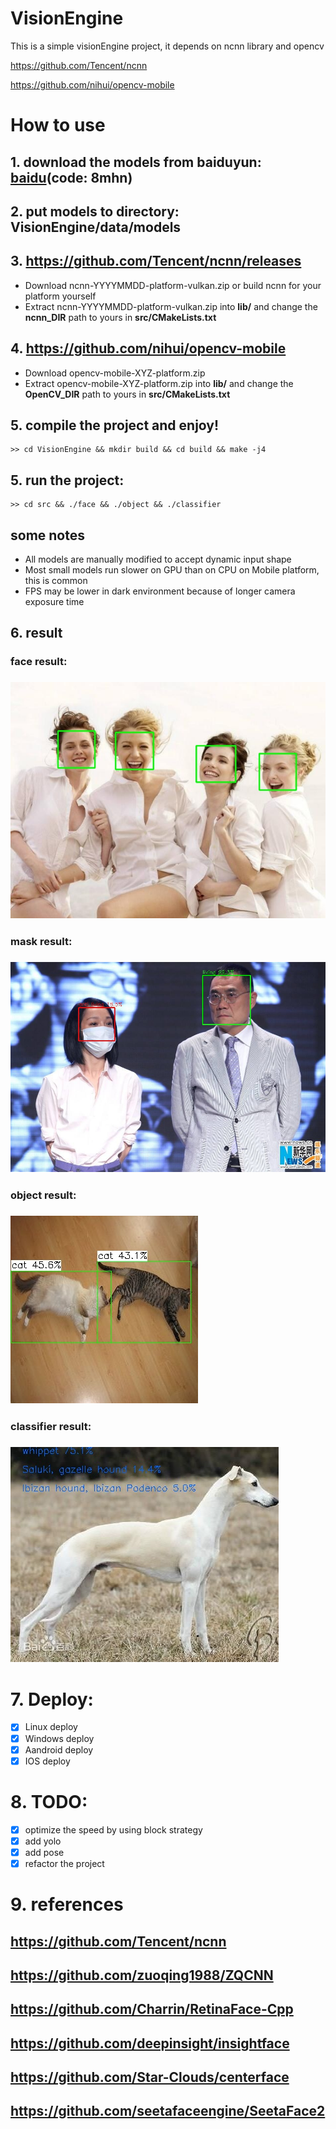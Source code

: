 # VisionEngine

This is a simple visionEngine project, it depends on ncnn library and opencv

https://github.com/Tencent/ncnn

https://github.com/nihui/opencv-mobile

# How to use
## 1. download the models from baiduyun: [baidu](https://pan.baidu.com/s/1WguBm9JBUDEszCEi3W7E0A)(code: 8mhn) 
## 2. put models to directory: VisionEngine/data/models
## 3. https://github.com/Tencent/ncnn/releases
* Download ncnn-YYYYMMDD-platform-vulkan.zip or build ncnn for your platform yourself
* Extract ncnn-YYYYMMDD-platform-vulkan.zip into **lib/** and change the **ncnn_DIR** path to yours in **src/CMakeLists.txt**
## 4. https://github.com/nihui/opencv-mobile
* Download opencv-mobile-XYZ-platform.zip
* Extract opencv-mobile-XYZ-platform.zip into **lib/** and change the **OpenCV_DIR** path to yours in **src/CMakeLists.txt**
## 5. compile the project and enjoy!
```
>> cd VisionEngine && mkdir build && cd build && make -j4 
```
## 5. run the project:
```
>> cd src && ./face && ./object && ./classifier
```

## some notes
* All models are manually modified to accept dynamic input shape
* Most small models run slower on GPU than on CPU on Mobile platform, this is common
* FPS may be lower in dark environment because of longer camera exposure time

## 6. result
### face result:
### ![图片](./data/images/result.jpg)
### mask result:
### ![图片](./data/images/mask_result.jpg)
### object result:
### ![图片](./data/images/object_result.jpg)
### classifier result:
### ![图片](./data/images/classify_result.jpg)

# 7. Deploy:
- [x] Linux deploy
- [x] Windows deploy
- [x] Aandroid deploy
- [x] IOS deploy

# 8. TODO:
- [x] optimize the speed by using block strategy
- [x] add yolo
- [x] add pose
- [x] refactor the project

# 9. references
## https://github.com/Tencent/ncnn
## https://github.com/zuoqing1988/ZQCNN
## https://github.com/Charrin/RetinaFace-Cpp
## https://github.com/deepinsight/insightface
## https://github.com/Star-Clouds/centerface
## https://github.com/seetafaceengine/SeetaFace2
